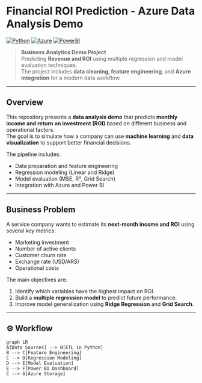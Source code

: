 # Financial ROI Prediction - Azure Data Analysis Demo

[![Python](https://img.shields.io/badge/Python-3.10+-blue?logo=python)](https://www.python.org/)
[![Azure](https://img.shields.io/badge/Microsoft%20Azure-Integration-blue?logo=microsoft-azure)](https://azure.microsoft.com/)
[![PowerBI](https://img.shields.io/badge/Power%20BI-Dashboard-yellow?logo=powerbi)](https://powerbi.microsoft.com/)

> **Business Analytics Demo Project**  
> Predicting **Revenue and ROI** using multiple regression and model evaluation techniques.  
> The project includes **data cleaning, feature engineering**, and **Azure integration** for a modern data workflow.

---

## Overview

This repository presents a **data analysis demo** that predicts **monthly income and return on investment (ROI)** based on different business and operational factors.  
The goal is to simulate how a company can use **machine learning** and **data visualization** to support better financial decisions.

The pipeline includes:
- Data preparation and feature engineering  
- Regression modeling (Linear and Ridge)  
- Model evaluation (MSE, R², Grid Search)  
- Integration with Azure and Power BI  

---

## Business Problem

A service company wants to estimate its **next-month income and ROI** using several key metrics:
- Marketing investment  
- Number of active clients  
- Customer churn rate  
- Exchange rate (USD/ARS)  
- Operational costs  

The main objectives are:
1. Identify which variables have the highest impact on ROI.  
2. Build a **multiple regression model** to predict future performance.  
3. Improve model generalization using **Ridge Regression** and **Grid Search**.  

---

## ⚙️ Workflow

```mermaid
graph LR
A[Data Sources] --> B[ETL in Python]
B --> C[Feature Engineering]
C --> D[Regression Modeling]
D --> E[Model Evaluation]
E --> F[Power BI Dashboard]
C --> G[Azure Storage]
